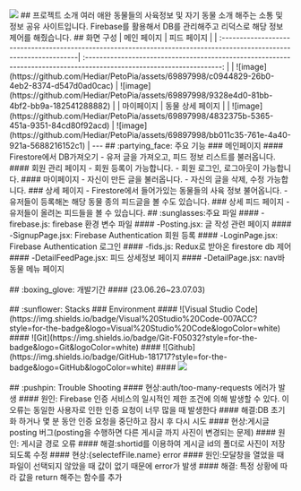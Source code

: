 <img src="https://capsule-render.vercel.app/api?type=waving&color=auto&height=200&section=header&text=😺PetoPia😺&fontSize=90" />
## 프로젝트 소개
여러 애완 동물들의 사육정보 및 자기 동물 소개 해주는 소통 및 정보 공유 사이트입니다.
Firebase를 활용해서 DB를 관리해주고 리덕스로 해당 정보 제어를 해줬습니다.
## 화면 구성  
|                                                      메인 페이지                                                       |                                                      피드 페이지                                                       |
| :--------------------------------------------------------------------------------------------------------------------| :--------------------------------------------------------------------------------------------------------------------: |
| ![image](https://github.com/Hediar/PetoPia/assets/69897998/c0944829-26b0-4eb2-8374-d547d0ad0cac)
 | ![image](https://github.com/Hediar/PetoPia/assets/69897998/9328e4d0-81bb-4bf2-bb9a-182541288882)
 |
|                                                     마이페이지                                                     |                                                    동물 상세 페이지                                                     |
|                                               ![image](https://github.com/Hediar/PetoPia/assets/69897998/4832375b-5365-451a-9351-84cd80f92acd)
                                                |                                               ![image](https://github.com/Hediar/PetoPia/assets/69897998/bb011c35-761e-4a40-921a-5688216152c1)
                                                |
---
## :partying_face:  주요 기능
### 메인페이지
#### Firestore에서 DB가져오기
- 유저 글을 가져오고, 피드 정보 리스트를 불러옵니다.
#### 회원 관리 페이지
- 회원 등록이 가능합니다.
- 회원 로그인, 로그아웃이 가능합니다.
#### 마이페이지
- 자신이 만든 글을 불러옵니다.
- 자신의 글을 삭제, 수정 가능합니다.
### 상세 페이지
- Firestore에서 들어가있는 동물들의 사육 정보 불어옵니다.
- 유저들이 등록해논 해당 동물 종의 피드글을 볼 수도 있습니다.
### 상세 피드 페이지
- 유저들이 올려논 피드들을 볼 수 있습니다.
## :sunglasses:주요 파일
#### -firebase.js: firebase 환경 변수 파일
#### -Posting.jsx: 글 작성 관련 페이지
#### -SignupPage.jsx: Firebase Authentication 회원 등록
#### -LoginPage.jsx: Firebase Authentication 로그인
#### -fids.js: Redux로 받아온 firestore db 제어
#### -DetailFeedPage.jsx: 피드 상세정보 페이지
#### -DetailPage.jsx: nav바 동물 메뉴 페이지
<br/><br/>
## :boxing_glove: 개발기간
#### (23.06.26~23.07.03)
<br/><br/>
## :sunflower: Stacks
### Environment
#### ![Visual Studio Code](https://img.shields.io/badge/Visual%20Studio%20Code-007ACC?style=for-the-badge&logo=Visual%20Studio%20Code&logoColor=white)
#### ![Git](https://img.shields.io/badge/Git-F05032?style=for-the-badge&logo=Git&logoColor=white)
#### ![Github](https://img.shields.io/badge/GitHub-181717?style=for-the-badge&logo=GitHub&logoColor=white)
#### <img src="https://img.shields.io/badge/React-61DAFB?style=for-the-badge&logo=React&logoColor=white"/>
<br/><br/>
## :pushpin: Trouble Shooting
#### 현상:auth/too-many-requests 에러가 발생
#### 원인: Firebase 인증 서비스의 일시적인 제한 조건에 의해 발생할 수 있다. 이 오류는 동일한 사용자로 인한 인증 요청이 너무 많을 때 발생한다
#### 해결:DB 초기화 하거나 몇 분 동안 인증 요청을 중단하고 잠시 후 다시 시도
#### 현상:게시글 posting 버그(posting을 수행하면 다른 게시글 까지 사진이 변경되는 문제)
#### 원인: 게시글 경로 오류
#### 해결:shortid를 이용하여 게시글 id의 폴더로 사진이 저장되도록 수정
#### 현상:{selectefFile.name} error
#### 원인:모달창을 열었을 때 파일이 선택되지 않았을 때 값이 없기 때문에 error가 발생
#### 해결: 특정 상황에 따라 값을 return 해주는 함수를 추가
<br/><br/>
